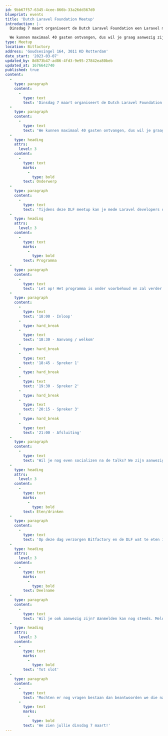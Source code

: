 ```yaml
---
id: 9bb67f57-6345-4cee-866b-33a26dd367d0
blueprint: events
title: 'Dutch Laravel Foundation Meetup'
introduction: |-
  Dinsdag 7 maart organiseert de Dutch Laravel Foundation een Laravel meetup op de locatie van Bitfactory te Rotterdam!

  We kunnen maximaal 40 gasten ontvangen, dus wil je graag aanwezig zijn, meld je dan snel aan! Dit evenement is ook open voor geïnteresseerden welke (nog) niet lid zijn van de Dutch Laravel Foundation.
type: Meetup
location: Bitfactory
address: 'Goudsesingel 164, 3011 KD Rotterdam'
date_start: '2023-03-07'
updated_by: 8d873b47-ad86-4fd3-9e95-27842ea80beb
updated_at: 1676642740
published: true
content:
  -
    type: paragraph
    content:
      -
        type: text
        text: 'Dinsdag 7 maart organiseert de Dutch Laravel Foundation een Laravel meetup op de locatie van Bitfactory te Rotterdam!'
  -
    type: paragraph
    content:
      -
        type: text
        text: 'We kunnen maximaal 40 gasten ontvangen, dus wil je graag aanwezig zijn, meld je dan snel aan! Dit evenement is ook open voor geïnteresseerden welke (nog) niet lid zijn van de Dutch Laravel Foundation.'
  -
    type: heading
    attrs:
      level: 3
    content:
      -
        type: text
        marks:
          -
            type: bold
        text: Onderwerp
  -
    type: paragraph
    content:
      -
        type: text
        text: 'Tijdens deze DLF meetup kan je mede Laravel developers ontmoeten, tevens zullen er enkele talks worden gegeven. Voor een hapje en een drankje wordt gezorgd.'
  -
    type: heading
    attrs:
      level: 3
    content:
      -
        type: text
        marks:
          -
            type: bold
        text: Programma
  -
    type: paragraph
    content:
      -
        type: text
        text: 'Let op! Het programma is onder voorbehoud en zal verder worden aangevuld naarmate het evenement dichterbij komt.'
  -
    type: paragraph
    content:
      -
        type: text
        text: '18:00 - Inloop'
      -
        type: hard_break
      -
        type: text
        text: '18:30 - Aanvang / welkom'
      -
        type: hard_break
      -
        type: text
        text: '18:45 - Spreker 1'
      -
        type: hard_break
      -
        type: text
        text: '19:30 - Spreker 2'
      -
        type: hard_break
      -
        type: text
        text: '20:15 - Spreker 3'
      -
        type: hard_break
      -
        type: text
        text: '21:00 - Afsluiting'
  -
    type: paragraph
    content:
      -
        type: text
        text: 'Wil je nog even socializen na de talks? We zijn aanwezig tot rond 21.30 uur!'
  -
    type: heading
    attrs:
      level: 3
    content:
      -
        type: text
        marks:
          -
            type: bold
        text: Eten/drinken
  -
    type: paragraph
    content:
      -
        type: text
        text: 'Op deze dag verzorgen Bitfactory en de DLF wat te eten in de avond en wat te versnaperen tussendoor. Dit hoef je dus niet mee te nemen, tenzij je speciale dieetwensen hebt.'
  -
    type: heading
    attrs:
      level: 3
    content:
      -
        type: text
        marks:
          -
            type: bold
        text: Deelname
  -
    type: paragraph
    content:
      -
        type: text
        text: 'Wil je ook aanwezig zijn? Aanmelden kan nog steeds. Meld je dan hier aan via Meetup.'
  -
    type: heading
    attrs:
      level: 3
    content:
      -
        type: text
        marks:
          -
            type: bold
        text: 'Tot slot'
  -
    type: paragraph
    content:
      -
        type: text
        text: "Mochten er nog vragen bestaan dan beantwoorden we die natuurlijk graag!\_"
      -
        type: text
        marks:
          -
            type: bold
        text: 'We zien jullie dinsdag 7 maart!'
---
```

